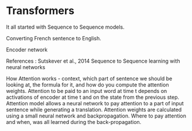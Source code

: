 # Transformers

It all started with Sequence to Sequence models.

Converting French sentence to English.

Encoder network

References : Sutskever et al., 2014 Sequence to Sequence learning with neural networks

How Attention works - context, which part of sentence we should be looking at, the formula for it, and how do you compute the attention weights.
Attention to be paid to an input word at time t depends on activations of encoder at time t and on the state from the previous step.
Attention model allows a neural network to pay attention to a part of input sentence while generating a translation.
Attention weights are calculated using a small neural network and backpropagation. Where to pay attention and when, was all learned during the back-propagation. 
